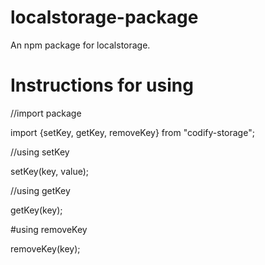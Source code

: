 # localstorage-package
An npm package for localstorage.

# Instructions for using 
//import package

import {setKey, getKey, removeKey} from "codify-storage";

//using setKey

setKey(key, value);

//using getKey

getKey(key);

#using removeKey

removeKey(key);
